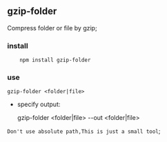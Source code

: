 gzip-folder
---
Compress folder or file by gzip;

### install

        npm install gzip-folder

### use

    gzip-folder <folder|file>

- specify output:

    gzip-folder <folder|file> --out <folder|file>
    
`Don't use absolute path,This is just a small tool`;